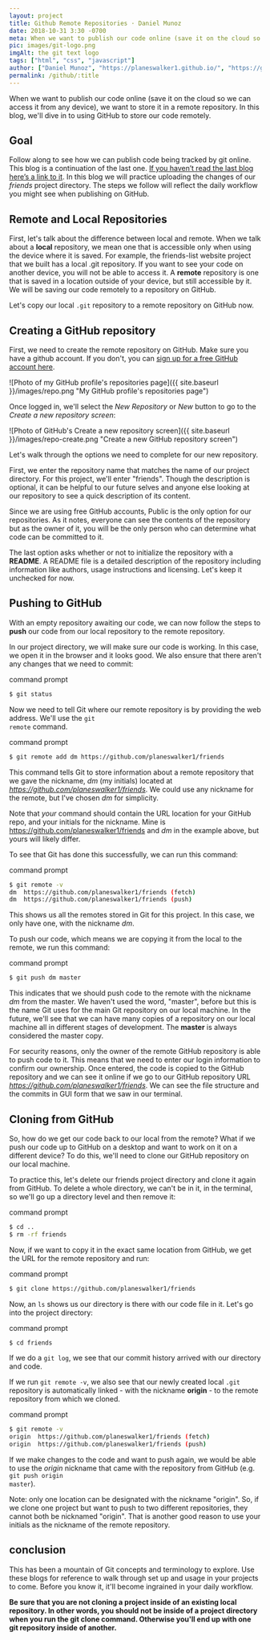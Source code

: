 ```yaml
---
layout: project
title: Github Remote Repositories · Daniel Munoz
date: 2018-10-31 3:30 -0700
meta: When we want to publish our code online (save it on the cloud so we can access it from any device), we want to store it in a remote repository.
pic: images/git-logo.png
imgAlt: the git text logo
tags: ["html", "css", "javascript"]
author: ["Daniel Munoz", "https://planeswalker1.github.io/", "https://github.com/planeswalker1"]
permalink: /github/:title
---
```


When we want to publish our code online (save it on the cloud so we can access it from any device), we want to store it in a remote repository. In this blog, we'll dive in to using GitHub to store our code remotely.

<!-- ==== -->
<!-- GOAL -->
<!-- ==== -->

## Goal

Follow along to see how we can publish code being tracked by git online. This blog is a continuation of the last one. <a href="https://codinglead.github.io/2018/10/24/tracking-changes-with-git/">If you haven’t read the last blog here’s a link to it</a>. In this blog we will practice uploading the changes of our <em>friends</em> project directory. The steps we follow will reflect the daily workflow you might see when publishing on GitHub.

<!-- ============================= -->
<!-- REMOTE AND LOCAL REPOSITORIES -->
<!-- ============================= -->

## Remote and Local Repositories

First, let's talk about the difference between local and remote. When we talk about a <strong>local</strong> repository, we mean one that is accessible only when using the device where it is saved. For example, the friends-list website project that we built has a local .git repository. If you want to see your code on another device, you will not be able to access it. A <strong>remote</strong> repository is one that is saved in a location outside of your device, but still accessible by it. We will be saving our code remotely to a repository on GitHub.

Let's copy our local <code class="highlight__code">.git</code> repository to a remote repository on GitHub now.

<!-- ============================ -->
<!-- CREATING A GITHUB REPOSITORY -->
<!-- ============================ -->

## Creating a GitHub repository

First, we need to create the remote repository on GitHub. Make sure you have a github account. If you don't, you can <a href="https://github.com/join">sign up for a free GitHub account here</a>.

![Photo of my GitHub profile's repositories page]({{ site.baseurl }}/images/repo.png "My GitHub profile's repositories page")

Once logged in, we'll select the <em>New Repository</em> or <em>New</em> button to go to the <em>Create a new repository screen</em>:

![Photo of GitHub's Create a new repository screen]({{ site.baseurl }}/images/repo-create.png "Create a new GitHub repository screen")

Let's walk through the options we need to complete for our new repository.

First, we enter the repository name that matches the name of our project directory. For this project, we'll enter "friends". Though the description is optional, it can be helpful to our future selves and anyone else looking at our repository to see a quick description of its content.

Since we are using free GitHub accounts, Public is the only option for our repositories. As it notes, everyone can see the contents of the repository but as the owner of it, you will be the only person who can determine what code can be committed to it.

The last option asks whether or not to initialize the repository with a <strong>README</strong>. A README file is a detailed description of the repository including information like authors, usage instructions and licensing. Let's keep it unchecked for now.

<!-- ================= -->
<!-- PUSHING TO GITHUB -->
<!-- ================= -->

## Pushing to GitHub

With an empty repository awaiting our code, we can now follow the steps to <strong>push</strong> our code from our local repository to the remote repository.

In our project directory, we will make sure our code is working. In this case, we open it in the browser and it looks good. We also ensure that there aren't any changes that we need to commit:

<p class="highlight__file-desc">command prompt</p>

```bash
$ git status
```

Now we need to tell Git where our remote repository is by providing the web address. We'll use the <code class="highlight__code">git remote</code> command.

<p class="highlight__file-desc">command prompt</p>

```bash
$ git remote add dm https://github.com/planeswalker1/friends
```

This command tells Git to store information about a remote repository that we gave the nickname, <em>dm</em> (my initials) located at <em>https://github.com/planeswalker1/friends</em>. We could use any nickname for the remote, but I've chosen <em>dm</em> for simplicity.

Note that <em>your</em> command should contain the URL location for your GitHub repo, and your initials for the nickname. Mine is https://github.com/planeswalker1/friends and <em>dm</em> in the example above, but yours will likely differ.

To see that Git has done this successfully, we can run this command:

<p class="highlight__file-desc">command prompt</p>

```bash
$ git remote -v
dm	https://github.com/planeswalker1/friends (fetch)
dm	https://github.com/planeswalker1/friends (push)
```

This shows us all the remotes stored in Git for this project. In this case, we only have one, with the nickname <em>dm</em>.

To push our code, which means we are copying it from the local to the remote, we run this command:

<p class="highlight__file-desc">command prompt</p>

```bash
$ git push dm master
```

This indicates that we should push code to the remote with the nickname <em>dm</em> from the master. We haven't used the word, "master", before but this is the name Git uses for the main Git repository on our local machine. In the future, we'll see that we can have many copies of a repository on our local machine all in different stages of development. The <strong>master</strong> is always considered the master copy.

For security reasons, only the owner of the remote GitHub repository is able to push code to it. This means that we need to enter our login information to confirm our ownership. Once entered, the code is copied to the GitHub repository and we can see it online if we go to our GitHub repository URL <em>https://github.com/planeswalker1/friends</em>. We can see the file structure and the commits in GUI form that we saw in our terminal.

<!-- =================== -->
<!-- CLONING FROM GITHUB -->
<!-- =================== -->

## Cloning from GitHub

So, how do we get our code back to our local from the remote? What if we push our code up to GitHub on a desktop and want to work on it on a different device? To do this, we'll need to clone our GitHub repository on our local machine.

To practice this, let's delete our friends project directory and clone it again from GitHub. To delete a whole directory, we can't be in it, in the terminal, so we'll go up a directory level and then remove it:

<p class="highlight__file-desc">command prompt</p>

```bash
$ cd ..
$ rm -rf friends
```

Now, if we want to copy it in the exact same location from GitHub, we get the URL for the remote repository and run:

<p class="highlight__file-desc">command prompt</p>

```bash
$ git clone https://github.com/planeswalker1/friends
```

Now, an <code class="highlight__code">ls</code> shows us our directory is there with our code file in it. Let's go into the project directory:

<p class="highlight__file-desc">command prompt</p>

```bash
$ cd friends
```

If we do a <code class="highlight__code">git log</code>, we see that our commit history arrived with our directory and code.

If we run <code class="highlight__code">git remote -v</code>, we also see that our newly created local <code class="highlight__code">.git</code> repository is automatically linked - with the nickname <strong>origin</strong> - to the remote repository from which we cloned.

<p class="highlight__file-desc">command prompt</p>

```bash
$ git remote -v
origin  https://github.com/planeswalker1/friends (fetch)
origin  https://github.com/planeswalker1/friends (push)
```

If we make changes to the code and want to push again, we would be able to use the <em>origin</em> nickname that came with the repository from GitHub (e.g. <code class="highlight__code">git push origin master</code>).

Note: only one location can be designated with the nickname "origin". So, if we clone one project but want to push to two different repositories, they cannot both be nicknamed "origin". That is another good reason to use your initials as the nickname of the remote repository.

<!-- ========== -->
<!-- CONCLUSION -->
<!-- ========== -->

## conclusion
This has been a mountain of Git concepts and terminology to explore. Use these blogs for reference to walk through set up and usage in your projects to come. Before you know it, it'll become ingrained in your daily workflow.

<strong>Be sure that you are not cloning a project inside of an existing local repository. In other words, you should not be inside of a project directory when you run the git clone command. Otherwise you'll end up with one git repository inside of another.</strong>